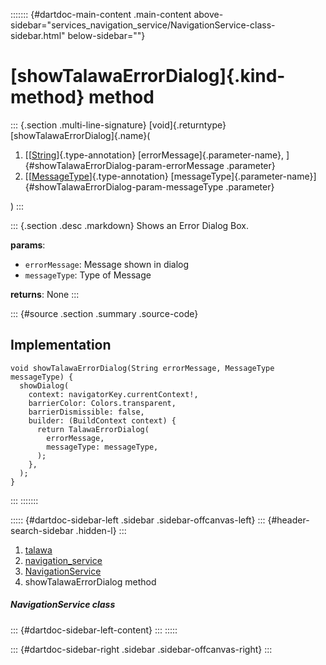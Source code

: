 ::::::: {#dartdoc-main-content .main-content above-sidebar="services_navigation_service/NavigationService-class-sidebar.html" below-sidebar=""}
<div>

# [showTalawaErrorDialog]{.kind-method} method

</div>

::: {.section .multi-line-signature}
[void]{.returntype} [showTalawaErrorDialog]{.name}(

1.  [[[String](https://api.flutter.dev/flutter/dart-core/String-class.html)]{.type-annotation}
    [errorMessage]{.parameter-name},
    ]{#showTalawaErrorDialog-param-errorMessage .parameter}
2.  [[[MessageType](../../enums_enums/MessageType.html)]{.type-annotation}
    [messageType]{.parameter-name}]{#showTalawaErrorDialog-param-messageType
    .parameter}

)
:::

::: {.section .desc .markdown}
Shows an Error Dialog Box.

**params**:

-   `errorMessage`: Message shown in dialog
-   `messageType`: Type of Message

**returns**: None
:::

::: {#source .section .summary .source-code}
## Implementation

``` language-dart
void showTalawaErrorDialog(String errorMessage, MessageType messageType) {
  showDialog(
    context: navigatorKey.currentContext!,
    barrierColor: Colors.transparent,
    barrierDismissible: false,
    builder: (BuildContext context) {
      return TalawaErrorDialog(
        errorMessage,
        messageType: messageType,
      );
    },
  );
}
```
:::
:::::::

::::: {#dartdoc-sidebar-left .sidebar .sidebar-offcanvas-left}
::: {#header-search-sidebar .hidden-l}
:::

1.  [talawa](../../index.html)
2.  [navigation_service](../../services_navigation_service/)
3.  [NavigationService](../../services_navigation_service/NavigationService-class.html)
4.  showTalawaErrorDialog method

##### NavigationService class

::: {#dartdoc-sidebar-left-content}
:::
:::::

::: {#dartdoc-sidebar-right .sidebar .sidebar-offcanvas-right}
:::

